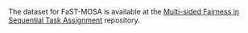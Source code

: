 The dataset for FaST-MOSA is available at the [Multi-sided Fairness in Sequential Task Assignment](https://github.com/4nnina/fair_seq_task_assignment.git) repository.
